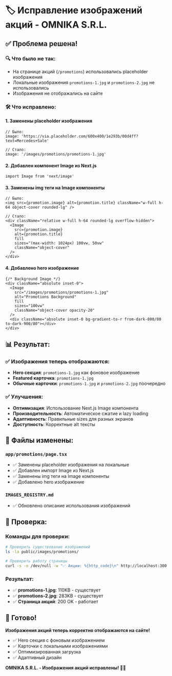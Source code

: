 # 🏷️ Исправление изображений акций - OMNIKA S.R.L.

## ✅ Проблема решена!

### 🔍 Что было не так:
- На странице акций (`/promotions`) использовались placeholder изображения
- Локальные изображения `promotions-1.jpg` и `promotions-2.jpg` не использовались
- Изображения не отображались на сайте

### 🛠️ Что исправлено:

#### **1. Заменены placeholder изображения**
```tsx
// Было:
image: 'https://via.placeholder.com/600x400/1e293b/00d4ff?text=Mercedes+Sale'

// Стало:
image: '/images/promotions/promotions-1.jpg'
```

#### **2. Добавлен компонент Image из Next.js**
```tsx
import Image from 'next/image'
```

#### **3. Заменены img теги на Image компоненты**
```tsx
// Было:
<img src={promotion.image} alt={promotion.title} className="w-full h-64 object-cover rounded-lg" />

// Стало:
<div className="relative w-full h-64 rounded-lg overflow-hidden">
  <Image
    src={promotion.image}
    alt={promotion.title}
    fill
    sizes="(max-width: 1024px) 100vw, 50vw"
    className="object-cover"
  />
</div>
```

#### **4. Добавлено hero изображение**
```tsx
{/* Background Image */}
<div className="absolute inset-0">
  <Image
    src="/images/promotions/promotions-1.jpg"
    alt="Promotions Background"
    fill
    sizes="100vw"
    className="object-cover opacity-20"
  />
  <div className="absolute inset-0 bg-gradient-to-r from-dark-800/80 to-dark-900/80"></div>
</div>
```

## 📊 Результат:

### ✅ Изображения теперь отображаются:
- **Hero секция**: `promotions-1.jpg` как фоновое изображение
- **Featured карточка**: `promotions-1.jpg` 
- **Обычные карточки**: `promotions-1.jpg` и `promotions-2.jpg` поочередно

### ✅ Улучшения:
- **Оптимизация**: Использование Next.js Image компонента
- **Производительность**: Автоматическое сжатие и lazy loading
- **Адаптивность**: Правильные sizes для разных экранов
- **Доступность**: Корректные alt тексты

## 🎯 Файлы изменены:

### `app/promotions/page.tsx`
- ✅ Заменены placeholder изображения на локальные
- ✅ Добавлен импорт Image из Next.js
- ✅ Заменены img теги на Image компоненты
- ✅ Добавлено hero изображение

### `IMAGES_REGISTRY.md`
- ✅ Обновлено описание использования изображений

## 🚀 Проверка:

### Команды для проверки:
```bash
# Проверить существование изображений
ls -la public/images/promotions/

# Проверить работу страницы
curl -s -o /dev/null -w "✅ Акции: %{http_code}\n" http://localhost:3000/promotions
```

### Результат:
- ✅ **promotions-1.jpg**: 110KB - существует
- ✅ **promotions-2.jpg**: 283KB - существует  
- ✅ **Страница акций**: 200 OK - работает

## 🎉 Готово!

**Изображения акций теперь корректно отображаются на сайте!**

- ✅ Hero секция с фоновым изображением
- ✅ Карточки с локальными изображениями
- ✅ Оптимизированная загрузка
- ✅ Адаптивный дизайн

**OMNIKA S.R.L. - Изображения акций исправлены! 🚗💨**

